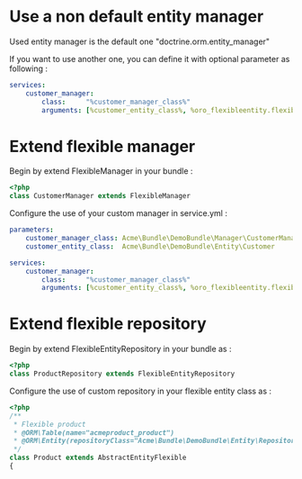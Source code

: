 Use a non default entity manager
================================

Used entity manager is the default one "doctrine.orm.entity_manager"

If you want to use another one, you can define it with optional parameter as following :

```yaml
services:
    customer_manager:
        class:     "%customer_manager_class%"
        arguments: [%customer_entity_class%, %oro_flexibleentity.flexible_config%, @doctrine.orm.non_default_entity_manager, @event_dispatcher]
```

Extend flexible manager
=======================

Begin by extend FlexibleManager in your bundle :

```php
<?php
class CustomerManager extends FlexibleManager
```

Configure the use of your custom manager in service.yml :
```yaml
parameters:
    customer_manager_class: Acme\Bundle\DemoBundle\Manager\CustomerManager
    customer_entity_class:  Acme\Bundle\DemoBundle\Entity\Customer

services:
    customer_manager:
        class:     "%customer_manager_class%"
        arguments: [%customer_entity_class%, %oro_flexibleentity.flexible_config%, @doctrine.orm.non_default_entity_manager, @event_dispatcher]
```

Extend flexible repository
==========================

Begin by extend FlexibleEntityRepository in your bundle as :

```php
<?php
class ProductRepository extends FlexibleEntityRepository
```

Configure the use of custom repository in your flexible entity class as :

```php
<?php
/**
 * Flexible product
 * @ORM\Table(name="acmeproduct_product")
 * @ORM\Entity(repositoryClass="Acme\Bundle\DemoBundle\Entity\Repository\ProductRepository")
 */
class Product extends AbstractEntityFlexible
{
```
